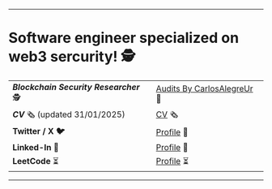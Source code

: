<hr/>

# Software engineer specialized on web3 sercurity! 🕵️

|  |  |
|------|------|
| ***Blockchain Security Researcher*** 🕵️  | [Audits By CarlosAlegreUr](https://github.com/CarlosAlegreUr/Audits-By-CarlosAlegreUr?tab=readme-ov-file#general-stats----rankings-) 📔 |
| ***CV*** 🗞️ (updated 31/01/2025)  | [CV](https://drive.google.com/file/d/1UT6-exu5_r4k4p5vTvjg2tLJG1P6vz3U/view?usp=sharing) 🗞️|
|**Twitter / X 🐦**| [Profile](https://x.com/carlos__alegre) 🔗 |
| **Linked-In** 🔗 | [Profile](https://www.linkedin.com/in/carlos-alegre-urquiz%C3%BA-0b19701b3/) 🔗|
| **LeetCode** ⏳ | [Profile](https://leetcode.com/CarlosAlegreUrquizu/) ⏳|

---
